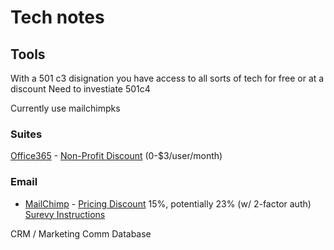 # Tech notes

## Tools
With a 501 c3 disignation you have access to all sorts of tech for free or at a discount
Need to investiate 501c4

Currently use mailchimpks

### Suites
[Office365](https://products.office.com/en-gb/business/office) - [Non-Profit Discount](https://products.office.com/en-us/nonprofit/office-365-nonprofit-plans-and-pricing?tab=1) (0-$3/user/month)


### Email
* [MailChimp](https://mailchimp.com/) - [Pricing Discount](https://kb.mailchimp.com/accounts/billing/about-mailchimp-discounts) 15%, potentially 23% (w/ 2-factor auth)
[Surevy Instructions](https://chimpessentials.com/mailchimp-surveys-polls/)

CRM / Marketing Comm Database
